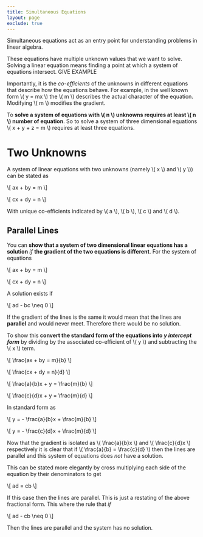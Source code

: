 ```yaml
---
title: Simultaneous Equations
layout: page
exclude: true
---
```


<script type="text/javascript" src="https://cdnjs.cloudflare.com/ajax/libs/mathjax/2.7.0/MathJax.js?config=TeX-AMS_CHTML"></script>

Simultaneous equations act as an entry point for understanding problems in linear algebra.

These equations have multiple unknown values that we want to solve. Solving a linear equation means finding a point at which a system of equations intersect. GIVE EXAMPLE

Importantly, it is the *co-efficients* of the unknowns in different equations that describe how the equations behave. For example, in the well known form \\( y = mx \\) the \\( m \\) describes the actual character of the equation. Modifying \\( m \\) modifies the gradient.

To **solve a system of equations with \\( n \\) unknowns requires at least \\( n \\) number of equation**. So to solve a system of three dimensional equations \\( x + y + z = m \\) requires at least three equations.

# Two Unknowns

A system of linear equations with two unknowns (namely \\( x \\) and \\( y \\)) can be stated as

\\[ ax + by = m \\]

\\[ cx + dy = n \\]

With unique co-efficients indicated by \\( a \\), \\( b \\), \\( c \\) and  \\( d \\).

## Parallel Lines

You can **show that a system of two dimensional linear equations has a solution** *if* **the gradient of the two equations is different**. For the system of equations

\\[ ax + by = m \\]

\\[ cx + dy = n \\]

A solution exists if

\\[ ad - bc \neq 0 \\]

If the gradient of the lines is the same it would mean that the lines are **parallel** and would never meet. Therefore there would be no solution.

To show this **convert the standard form of the equations into *y intercept form*** by dividing by the associated co-efficient of \\( y \\) and subtracting the \\( x \\) term.

\\[ \frac{ax + by = m}{b} \\]

\\[ \frac{cx + dy = n}{d} \\]

\\[ \frac{a}{b}x + y = \frac{m}{b} \\]

\\[ \frac{c}{d}x + y = \frac{m}{d} \\]

In standard form as

\\[ y = - \frac{a}{b}x + \frac{m}{b} \\]

\\[ y = - \frac{c}{d}x + \frac{m}{d} \\]

Now that the gradient is isolated as \\( \frac{a}{b}x \\) and \\( \frac{c}{d}x \\) respectively it is clear that if \\( \frac{a}{b} = \frac{c}{d} \\) then the lines are parallel and this system of equations does *not* have a solution.

This can be stated more elegantly by cross multiplying each side of the equation by their denominators to get

\\[ ad = cb \\]

If this case then the lines are parallel. This is just a restating of the above fractional form. This where the rule that *if*

\\[ ad - cb \neq 0 \\]

Then the lines are parallel and the system has no solution.